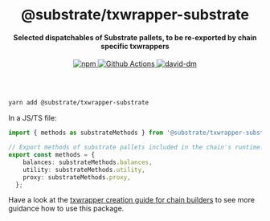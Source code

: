 <br /><br />

<h1 align="center">@substrate/txwrapper-substrate</h1>
<h4 align="center">Selected dispatchables of Substrate pallets, to be re-exported by chain specific txwrappers</h4>

<p align="center">
  <a href="https://www.npmjs.com/package/@substrate/txwrapper-substrate">
    <img alt="npm" src="https://img.shields.io/npm/v/@substrate/txwrapper-substrate.svg" />
  </a>
  <a href="https://github.com/paritytech/txwrapper/actions">
    <img alt="Github Actions" src="https://github.com/paritytech/txwrapper/workflows/pr/badge.svg" />
  </a>
  <a href="https://david-dm.org/paritytech/txwrapper">
    <img alt="david-dm" src="https://img.shields.io/david/paritytech/txwrapper-core.svg" />
  </a>
</p>

<br /><br />

```bash
yarn add @substrate/txwrapper-substrate
```

In a JS/TS file:

```typescript
import { methods as substrateMethods } from '@substrate/txwrapper-substrate';

// Export methods of substrate pallets included in the chain's runtime.
export const methods = {
    balances: substrateMethods.balances,
    utility: substrateMethods.utility,
    proxy: substrateMethods.proxy,
  };
```

Have a look at the [txwrapper creation guide for chain builders](../../CHAIN_BUILDER.md) to see more guidance how to use this package.
